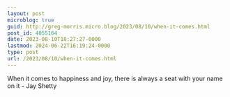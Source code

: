 ```yaml
---
layout: post
microblog: true
guid: http://greg-morris.micro.blog/2023/08/10/when-it-comes.html
post_id: 4055164
date: 2023-08-10T18:27:27-0000
lastmod: 2024-06-22T16:19:24-0000
type: post
url: /2023/08/10/when-it-comes.html
---
```

When it comes to happiness and joy, there is always a seat with your name on it - Jay Shetty 
